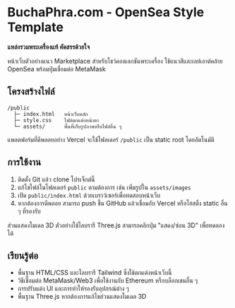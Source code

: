 # BuchaPhra.com - OpenSea Style Template

**แหล่งรวมพระเครื่องแท้ คัดสรรด้วยใจ**

หน้าเว็บตัวอย่างแนว Marketplace สำหรับโชว์คอลเลกชันพระเครื่อง ใช้แนวสีและเลย์เอาต์คล้าย OpenSea พร้อมปุ่มเชื่อมต่อ MetaMask

## โครงสร้างไฟล์

```
/public
  ├─ index.html   หน้าเว็บหลัก
  ├─ style.css    ไฟล์ตกแต่งหน้าตา
  └─ assets/      พื้นที่เก็บรูปภาพหรือไฟล์อื่น ๆ
```

แพลตฟอร์มที่ดีพลอยอย่าง Vercel จะใช้โฟลเดอร์ `/public` เป็น static root โดยอัตโนมัติ

## การใช้งาน

1. ติดตั้ง Git แล้ว clone โปรเจ็กต์นี้
2. แก้ไขไฟล์ในโฟลเดอร์ `public` ตามต้องการ เช่น เพิ่มรูปใน `assets/images`
3. เปิด `public/index.html` ด้วยเบราว์เซอร์เพื่อทดสอบหน้าเว็บ
4. หากต้องการดีพลอย สามารถ push ขึ้น GitHub แล้วเชื่อมกับ Vercel หรือโฮสติ้ง static อื่น ๆ ที่รองรับ

ส่วนแสดงโมเดล 3D ตัวอย่างใช้ไลบรารี Three.js สามารถคลิกปุ่ม "แสดง/ซ่อน 3D" เพื่อทดลองได้

## เรียนรู้ต่อ

- พื้นฐาน HTML/CSS และไลบรารี Tailwind ซึ่งใช้ตกแต่งหน้าเว็บนี้
- วิธีเชื่อมต่อ MetaMask/Web3 เพื่อใช้งานกับ Ethereum หรือบล็อกเชนอื่น ๆ
- การปรับแต่ง UI และการทำให้รองรับอุปกรณ์ต่าง ๆ
- พื้นฐาน Three.js หากต้องการแก้ไขส่วนแสดงโมเดล 3D

